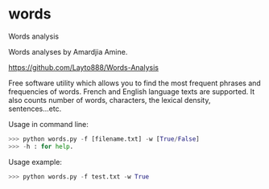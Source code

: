 # words
Words analysis

Words analyses by Amardjia Amine.

https://github.com/Layto888/Words-Analysis

Free software utility which allows you to find the most frequent phrases
and frequencies of words. French and English language texts are supported.
It also counts number of words, characters, the lexical density,
sentences...etc.

Usage in command line:
```python
>>> python words.py -f [filename.txt] -w [True/False]
>>> -h : for help.
```
Usage example:
```python
>>> python words.py -f test.txt -w True
```
